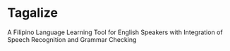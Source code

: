 # Tagalize
A Filipino Language Learning Tool for English Speakers with Integration of Speech Recognition and Grammar Checking
